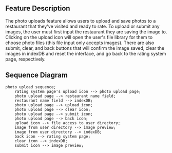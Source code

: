 ## Feature Description
The photo uploads feature allows users to upload and save photos to a restaurant that they've visited and ready to rate. To upload or submit any images, the user must first input the restaurant they are saving the image to. Clicking on the upload icon will open the user's file library for them to choose photo files (this file input only accepts images). There are also submit, clear, and back buttons that will confirm the image saved, clear the images in indexDB and reset the interface, and go back to the rating system page, respectively.

## Sequence Diagram
``` mermaid
photo upload sequence;
    rating system page's upload icon --> photo upload page;
    photo upload page --> restaurant name field;
    restaurant name field --> indexDB;
    photo upload page --> upload icon;
    photo upload page --> clear icon;
    photo upload page --> submit icon;
    photo upload page --> back icon;
    upload icon --> file access to user directory;
    image from user directory --> image preview;
    image from user directory --> indexDB;
    back icon --> rating system page;
    clear icon --> indexDB;
    submit icon --> image preview;
```
